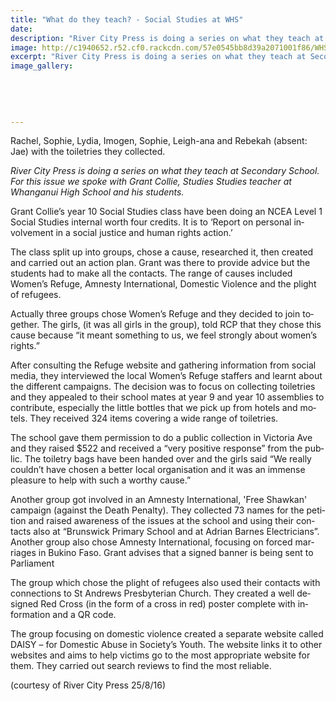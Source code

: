 ```yaml
---
title: "What do they teach? - Social Studies at WHS"
date: 
description: "River City Press is doing a series on what they teach at Secondary School. For this issue we spoke with Grant Collie, Studies Studies teacher at Whanganui High School and his students."
image: http://c1940652.r52.cf0.rackcdn.com/57e0545bb8d39a2071001f86/WHS-social-studies-RCP-25-Aug-2016.jpg
excerpt: "River City Press is doing a series on what they teach at Secondary School. For this issue we spoke with Grant Collie, Studies Studies teacher at Whanganui High School and his students."
image_gallery:
    
    
    
    
    
---
```


<p class="BasicParagraph"><span class="CharacterStyle1"><span lang="EN-GB">Rachel, Sophie, Lydia, Imogen, Sophie, Leigh-ana and Rebekah&nbsp;</span></span>(absent: Jae) with the toiletries they collected.</p>
<p class="BasicParagraph"><span class="CharacterStyle1"><em><span lang="EN-GB">River City Press is doing a series on what they teach at Secondary School. For this issue we spoke with Grant Collie, Studies Studies teacher at Whanganui High School and his students.</span></em></span></p>
<p class="BasicParagraph"><span class="CharacterStyle1"><span lang="EN-GB">Grant Collie&rsquo;s year 10 Social Studies class have been doing an NCEA Level 1 Social Studies internal worth four credits. It is to &lsquo;Report on personal involvement in a social justice and human rights action.&rsquo;</span></span></p>
<p class="BasicParagraph"><span class="CharacterStyle1"><span lang="EN-GB">The class split up into groups, chose a cause, researched it, then created and carried out an action plan. Grant was there to provide advice but the students had to make all the contacts. The range of causes included Women&rsquo;s Refuge, Amnesty International, Domestic Violence and the plight of refugees. </span></span></p>
<p class="BasicParagraph"><span class="CharacterStyle1"><span lang="EN-GB">Actually three groups chose Women&rsquo;s Refuge and they decided to join together. The girls, (it was all girls in the group), told RCP that they chose this cause because &ldquo;it meant something to us, we feel strongly about women&rsquo;s rights.&rdquo;</span></span></p>
<p class="BasicParagraph"><span class="CharacterStyle1"><span lang="EN-GB">After consulting the Refuge website and gathering information from social media, they interviewed the local Women&rsquo;s Refuge staffers and learnt about the different campaigns. The decision was to focus on collecting toiletries and they appealed to their school mates at year 9 and year 10 assemblies to contribute, especially the little bottles that we pick up from hotels and motels. They received 324 items covering a wide range of toiletries.</span></span></p>
<p class="BasicParagraph"><span class="CharacterStyle1"><span lang="EN-GB">The school gave them permission to do a public collection in Victoria Ave and they raised $522 and received a &ldquo;very positive response&rdquo; from the public. The toiletry bags have been handed over and the girls said &ldquo;We really couldn&rsquo;t have chosen a better local organisation and it was an immense pleasure to help with such a worthy cause.&rdquo;</span></span></p>
<p class="BasicParagraph"><span class="CharacterStyle1"><span lang="EN-GB">Another group got involved in an Amnesty International, 'Free Shawkan' campaign (against the Death Penalty). They collected 73 names for the petition and raised awareness of the issues at the school and using their contacts also at &ldquo;Brunswick Primary School and at Adrian Barnes Electricians&rdquo;. Another group also chose Amnesty International, focusing on forced marriages in Bukino Faso. Grant advises that a signed banner is being sent to Parliament</span></span></p>
<p class="BasicParagraph"><span class="CharacterStyle1"><span lang="EN-GB">The group which chose the plight of refugees also used their contacts with connections to St Andrews Presbyterian Church. They created a well designed Red Cross (in the form of a cross in red) poster complete with information and a QR code.</span></span></p>
<p class="BasicParagraph"><span class="CharacterStyle1"><span lang="EN-GB">The group focusing on domestic violence created a separate website called DAISY &ndash; for Domestic Abuse in Society&rsquo;s Youth. The website links it to other websites and aims to help victims go to the most appropriate website for them. They carried out search reviews to find the most reliable.</span></span>&nbsp;</p>
<p class="BasicParagraph"><span>(courtesy of River City Press 25/8/16)</span></p>

